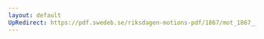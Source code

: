 ```yaml
---
layout: default
UpRedirect: https://pdf.swedeb.se/riksdagen-motions-pdf/1867/mot_1867__ak__00213.pdf
---
```

